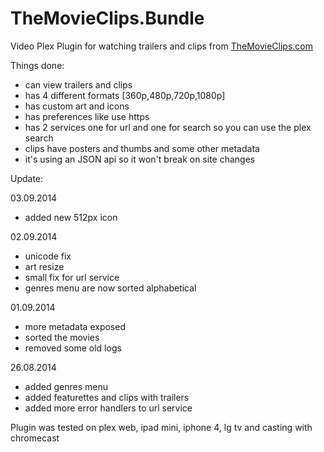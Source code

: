TheMovieClips.Bundle
====================

Video Plex Plugin for watching trailers and clips from <a href="https://www.themovieclips.com">TheMovieClips.com</a>


Things done:
- can view trailers and clips
- has 4 different formats [360p,480p,720p,1080p]
- has custom art and icons
- has preferences like use https
- has 2 services one for url and one for search so you can use the plex search
- clips have posters and thumbs and some other metadata
- it's using an JSON api so it won't break on site changes

Update:

03.09.2014
- added new 512px icon

02.09.2014
- unicode fix
- art resize
- small fix for url service
- genres menu are now sorted alphabetical

01.09.2014
- more metadata exposed
- sorted the movies
- removed some old logs

26.08.2014
- added genres menu
- added featurettes and clips with trailers
- added more error handlers to url service


Plugin was tested on plex web, ipad mini, iphone 4, lg tv and casting with chromecast